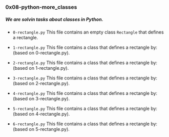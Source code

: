 ### 0x08-python-more_classes

##### We are solvin tasks about **classes** in Python.

* `0-rectangle.py` This file contains an empty class `Rectangle` that defines a rectangle.

* `1-rectangle.py` This file contains a class that defines a rectangle by: (based on 0-rectangle.py).

* `2-rectangle.py` This file contains a class that defines a rectangle by: (based on 1-rectangle.py).

* `3-rectangle.py` This file contains a class that defines a rectangle by: (based on 2-rectangle.py).

* `4-rectangle.py` This file contains a class that defines a rectangle by: (based on 3-rectangle.py).

* `5-rectangle.py` This file contains a class that defines a rectangle by: (based on 4-rectangle.py).

* `6-rectangle.py` This file contains a class that defines a rectangle by: (based on 5-rectangle.py).